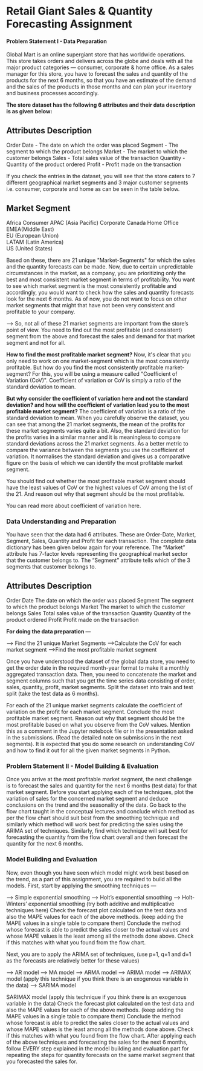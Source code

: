 # Retail Giant Sales & Quantity Forecasting Assignment
#### Problem Statement I - Data Preparation
Global Mart is an online supergiant store that has worldwide operations. This store takes orders and delivers across the globe and deals with all the major product categories — consumer, corporate & home office.
As a sales manager for this store, you have to forecast the sales and quantity of the products for the next 6 months, so that you have an estimate of the demand and the sales of the products in those months and can plan your inventory and business processes accordingly.

**The store dataset has the following 6 attributes and their data description is as given below:**
 

Attributes	Description
------------------------------------
Order Date	- The date on which the order was placed
Segment	    - The  segment to which the product belongs
Market	    - The market to which the customer belongs
Sales	      - Total sales value of the transaction
Quantity    -	Quantity of the product ordered
Profit	    - Profit made on the transaction

If you check the entries in the dataset, you will see that the store caters to 7 different geographical market segments and 3 major customer segments i.e. consumer, corporate and home as can be seen in the table below.

Market	            Segment
---------------------------------------
Africa	            Consumer
APAC (Asia Pacific)	Corporate
Canada	            Home Office
EMEA(Middle East)	 
EU (European Union)	 
LATAM (Latin America)	 
US (United States)	 
 

Based on these, there are 21 unique "Market-Segments" for which the sales and the quantity forecasts can be made. Now, due to certain unpredictable circumstances in the market, as a company, you are prioritizing only the best and most consistent market segment in terms of profitability. You want to see which market segment is the most consistently profitable and accordingly, you would want to check how the sales and quantity forecasts look for the next 6 months. As of now, you do not want to focus on other market segments that might that have not been very consistent and profitable to your company.

--> So, not all of these 21 market segments are important from the store’s point of view. You need to find out the most profitable (and consistent) segment from the above and forecast the sales and demand for that market segment and not for all.

**How to find the most profitable market segment?**
Now, it's clear that you only need to work on one market-segment which is the most consistently profitable. But how do you find the most consistently profitable market-segment? For this, you will be using a measure called "Coefficient of Variation (CoV)". Coefficient of variation or CoV is simply a ratio of the standard deviation to mean.

**But why consider the coefficient of variation here and not the standard deviation? and how will the coefficient of variation lead you to the most profitable market segment?** 
The coefficient of variation is a ratio of the standard deviation to mean. When you carefully observe the dataset, you can see that among the 21 market segments, the mean of the profits for these market segments varies quite a bit. Also, the standard deviation for the profits varies in a similar manner and it is meaningless to compare standard deviations across the 21 market segments. As a better metric to compare the variance between the segments you use the coefficient of variation. It normalises the standard deviation and gives us a comparative figure on the basis of which we can identify the most profitable market segment.

 

You should find out whether the most profitable market segment should have the least values of CoV or the highest values of CoV among the list of the 21. And reason out why that segment should be the most profitable.

You can read more about coefficient of variation here.
### Data Understanding and Preparation
You have seen that the data had 6 attributes. These are Order-Date, Market, Segment, Sales, Quantity and Profit for each transaction. The complete data dictionary has been given below again for your reference. The “Market” attribute has 7-factor levels representing the geographical market sector that the customer belongs to. The “Segment” attribute tells which of the 3 segments that customer belongs to. 

 

Attributes	            Description
--------------------------------------------------------
Order Date	          The date on which the order was placed
Segment	              The segment to which the product belongs
Market	              The market to which the customer belongs
Sales                	Total sales value of the transaction
Quantity	            Quantity of the product ordered
Profit	              Profit made on the transaction
 

**For doing the data preparation —**

--> Find the 21 unique Market Segments
-->Calculate the CoV for each market segment
-->Find the most profitable market segment

Once you have understood the dataset of the global data store, you need to get the order date in the required month-year format to make it a monthly aggregated transaction data. Then, you need to concatenate the market and segment columns such that you get the time series data consisting of order, sales, quantity, profit, market segments. Split the dataset into train and test split (take the test data as 6 months).

For each of the 21 unique market segments calculate the coefficient of variation on the profit for each market segment. Conclude the most profitable market segment. Reason out why that segment should be the most profitable based on what you observe from the CoV values. Mention this as a comment in the Jupyter notebook file or in the presentation asked in the submissions. (Read the detailed note on submissions in the next segments). It is expected that you do some research on understanding CoV and how to find it out for all the given market segments in Python.

### Problem Statement II - Model Building & Evaluation
Once you arrive at the most profitable market segment, the next challenge is to forecast the sales and quantity for the next 6 months (test data) for that market segment. Before you start applying each of the techniques, plot the variation of sales for the concerned market segment and deduce conclusions on the trend and the seasonality of the data. Go back to the flow chart taught in the conceptual lectures and conclude which method as per the flow chart should suit best from the smoothing technique and similarly which method will work best for predicting the sales using the ARIMA set of techniques. Similarly, find which technique will suit best for forecasting the quantity from the flow chart overall and then forecast the quantity for the next 6 months.

### Model Building and Evaluation
Now, even though you have seen which model might work best based on the trend, as a part of this assignment, you are required to build all the models. First, start by applying the smoothing techniques —

--> Simple exponential smoothing
--> Holt’s exponential smoothing
--> Holt-Winters’ exponential smoothing (try both additive and multiplicative techniques here)
Check the forecast plot calculated on the test data and also the MAPE values for each of the above methods. (keep adding the MAPE values in a single table to compare them)
Conclude the method whose forecast is able to predict the sales closer to the actual values and whose MAPE values is the least among all the methods done above. Check if this matches with what you found from the flow chart.
 
Next, you are to apply the ARIMA set of techniques, (use p=1, q=1 and d=1 as the forecasts are relatively better for these values) 

--> AR model
--> MA model
--> ARMA model
--> ARIMA model
--> ARIMAX model (apply this technique if you think there is an exogenous variable in the data)
--> SARIMA model

SARIMAX model (apply this technique if you think there is an exogenous variable in the data)
Check the forecast plot calculated on the test data and also the MAPE values for each of the above methods. (keep adding the MAPE values in a single table to compare them)
Conclude the method whose forecast is able to predict the sales closer to the actual values and whose MAPE values is the least among all the methods done above. Check if this matches with what you found from the flow chart.
After applying each of the above techniques and forecasting the sales for the next 6 months, follow EVERY step explained in the model building and evaluation part for repeating the steps for quantity forecasts on the same market segment that you forecasted the sales for.
